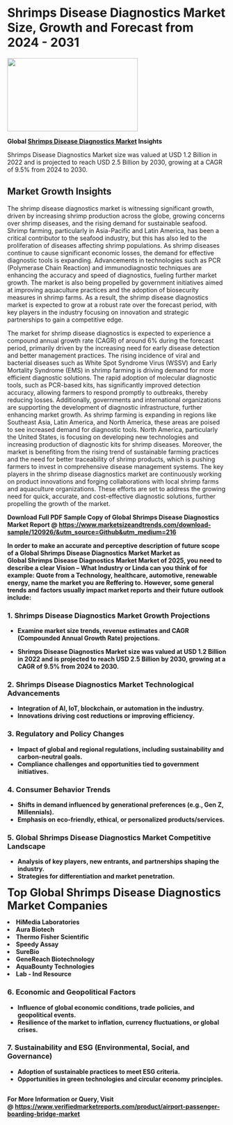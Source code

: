 <H1>Shrimps Disease Diagnostics Market Size, Growth and Forecast from 2024 - 2031</H1><img class="aligncenter size-medium wp-image-584254" src="https://thirdeyenews.in/wp-content/uploads/2024/09/Global-Market-Research-300x168.jpeg" alt="" width="300" height="168" /><p><strong>Global&nbsp;<a href="https://www.marketsizeandtrends.com/download-sample/120926/&amp;utm_source=Github&utm_medium=216">Shrimps Disease Diagnostics Market</a> Insights</strong></p><p>Shrimps Disease Diagnostics Market size was valued at USD 1.2 Billion in 2022 and is projected to reach USD 2.5 Billion by 2030, growing at a CAGR of 9.5% from 2024 to 2030.</p><p><h2>Market Growth Insights</h2> <p>The shrimp disease diagnostics market is witnessing significant growth, driven by increasing shrimp production across the globe, growing concerns over shrimp diseases, and the rising demand for sustainable seafood. Shrimp farming, particularly in Asia-Pacific and Latin America, has been a critical contributor to the seafood industry, but this has also led to the proliferation of diseases affecting shrimp populations. As shrimp diseases continue to cause significant economic losses, the demand for effective diagnostic tools is expanding. Advancements in technologies such as PCR (Polymerase Chain Reaction) and immunodiagnostic techniques are enhancing the accuracy and speed of diagnostics, fueling further market growth. The market is also being propelled by government initiatives aimed at improving aquaculture practices and the adoption of biosecurity measures in shrimp farms. As a result, the shrimp disease diagnostics market is expected to grow at a robust rate over the forecast period, with key players in the industry focusing on innovation and strategic partnerships to gain a competitive edge.</p> <p><strong></strong></p> <p>The market for shrimp disease diagnostics is expected to experience a compound annual growth rate (CAGR) of around 6% during the forecast period, primarily driven by the increasing need for early disease detection and better management practices. The rising incidence of viral and bacterial diseases such as White Spot Syndrome Virus (WSSV) and Early Mortality Syndrome (EMS) in shrimp farming is driving demand for more efficient diagnostic solutions. The rapid adoption of molecular diagnostic tools, such as PCR-based kits, has significantly improved detection accuracy, allowing farmers to respond promptly to outbreaks, thereby reducing losses. Additionally, governments and international organizations are supporting the development of diagnostic infrastructure, further enhancing market growth. As shrimp farming is expanding in regions like Southeast Asia, Latin America, and North America, these areas are poised to see increased demand for diagnostic tools. North America, particularly the United States, is focusing on developing new technologies and increasing production of diagnostic kits for shrimp diseases. Moreover, the market is benefiting from the rising trend of sustainable farming practices and the need for better traceability of shrimp products, which is pushing farmers to invest in comprehensive disease management systems. The key players in the shrimp disease diagnostics market are continuously working on product innovations and forging collaborations with local shrimp farms and aquaculture organizations. These efforts are set to address the growing need for quick, accurate, and cost-effective diagnostic solutions, further propelling the growth of the market. <p><strong></p><p><span class=""><strong>Download Full PDF Sample Copy of Global Shrimps Disease Diagnostics Market Report</strong> @ <a href="https://www.marketsizeandtrends.com/download-sample/120926/&amp;utm_source=Github&utm_medium=216" target="_blank">https://www.marketsizeandtrends.com/download-sample/120926/&amp;utm_source=Github&utm_medium=216</a></span></p><p>In order to make an accurate and perceptive description of future scope of a Global&nbsp;Shrimps Disease Diagnostics Market Market as Global&nbsp;Shrimps Disease Diagnostics Market Market of 2025, you need to describe a clear Vision &ndash; What Industry or Linda can you think of for example: Quote from a Technology, healthcare, automotive, renewable energy, name the market you are Reffering to. However, some general trends and factors usually impact market reports and their future outlook include:</p><h3>1.&nbsp;<strong>Shrimps Disease Diagnostics Market Growth Projections</strong></h3><ul><li>Examine market size trends, revenue estimates and CAGR (Compounded Annual Growth Rate) projections.</li><li><p>Shrimps Disease Diagnostics Market size was valued at USD 1.2 Billion in 2022 and is projected to reach USD 2.5 Billion by 2030, growing at a CAGR of 9.5% from 2024 to 2030.</p></li></ul><h3>2.&nbsp;<strong>Shrimps Disease Diagnostics Market Technological Advancements</strong></h3><ul><li>Integration of AI, IoT, blockchain, or automation in the industry.</li><li>Innovations driving cost reductions or improving efficiency.</li></ul><h3>3.&nbsp;<strong>Regulatory and Policy Changes</strong></h3><ul><li>Impact of global and regional regulations, including sustainability and carbon-neutral goals.</li><li>Compliance challenges and opportunities tied to government initiatives.</li></ul><h3>4.&nbsp;<strong>Consumer Behavior Trends</strong></h3><ul><li>Shifts in demand influenced by generational preferences (e.g., Gen Z, Millennials).</li><li>Emphasis on eco-friendly, ethical, or personalized products/services.</li></ul><h3>5.&nbsp;<strong>Global Shrimps Disease Diagnostics Market Competitive Landscape</strong></h3><ul><li>Analysis of key players, new entrants, and partnerships shaping the industry.</li><li>Strategies for differentiation and market penetration.</li></ul><p data-pm-slice="1 1 []"><span style="color: inherit; font-family: inherit; font-size: 25px;">Top Global Shrimps Disease Diagnostics Market Companies</span></p><div class="" data-test-id=""><p><li>HiMedia Laboratories</li><li> Aura Biotech</li><li> Thermo Fisher Scientific</li><li> Speedy Assay</li><li> SureBio</li><li> GeneReach Biotechnology</li><li> AquaBounty Technologies</li><li> Lab - Ind Resource</li></p></div><h3>6.&nbsp;<strong>Economic and Geopolitical Factors</strong></h3><ul><li>Influence of global economic conditions, trade policies, and geopolitical events.</li><li>Resilience of the market to inflation, currency fluctuations, or global crises.</li></ul><h3>7.&nbsp;<strong>Sustainability and ESG (Environmental, Social, and Governance)</strong></h3><ul><li>Adoption of sustainable practices to meet ESG criteria.</li><li>Opportunities in green technologies and circular economy principles.</li></ul><h2><strong style="font-size: 14px;">For More Information or Query, Visit @&nbsp;</strong><a style="background-color: #ffffff; font-size: 14px;" href="https://www.marketsizeandtrends.com/report/shrimps-disease-diagnostics-market/" target="_blank">https://www.verifiedmarketreports.com/product/airport-passenger-boarding-bridge-market</a></h2>
